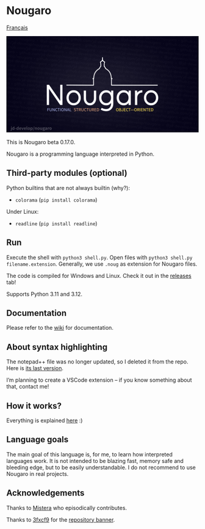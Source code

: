 # Nougaro

[Français](README.fr.md)

![Nougaro. A programming Language.](repo-image.png)

This is Nougaro beta 0.17.0.

Nougaro is a programming language interpreted in Python.

## Third-party modules (optional)

 Python builtins that are not always builtin (why?):

* `colorama` (`pip install colorama`)

 Under Linux:

* `readline` (`pip install readline`)

## Run

 Execute the shell with `python3 shell.py`. Open files with `python3 shell.py filename.extension`.
 Generally, we use `.noug` as extension for Nougaro files.

 The code is compiled for Windows and Linux. Check it out in the [releases](https://github.com/jd-develop/nougaro/releases/) tab!

 Supports Python 3.11 and 3.12.

## Documentation

 Please refer to the [wiki](https://github.com/jd-develop/nougaro/wiki/) for documentation.

## About syntax highlighting

 The notepad++ file was no longer updated, so I deleted it from the repo. Here is [its last version](https://github.com/jd-develop/nougaro/blob/973303409d2f7a91d1b45e44f57ebdb517abde53/highlight%20theme%20for%20NPP.xml).

 I’m planning to create a VSCode extension – if you know something about that, contact me!

## How it works?

 Everything is explained [here](how_it_works.md) :)

## Language goals

 The main goal of this language is, for me, to learn how interpreted languages work. It is not intended
 to be blazing fast, memory safe and bleeding edge, but to be easily understandable. I do not recommend
 to use Nougaro in real projects.

## Acknowledgements

 Thanks to [Mistera](https://github.com/mistera91) who episodically contributes.

 Thanks to [3fxcf9](https://github.com/3fxcf9) for the [repository banner](repo-image.png).
